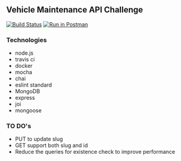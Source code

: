 ## Vehicle Maintenance API Challenge
[![Build Status](https://travis-ci.org/felipedonda/car-maintanance.svg?branch=master)](https://travis-ci.org/felipedonda/car-maintanance) [![Run in Postman](https://img.shields.io/badge/postman-collection-orange.svg)](https://app.getpostman.com/run-collection/219eea6602e790caf744)

### Technologies

* node.js
* travis ci
* docker
* mocha
* chai
* eslint standard
* MongoDB
* express
* joi
* mongoose

### TO DO's

* PUT to update slug
* GET support both slug and id
* Reduce the queries for existence check to improve performance